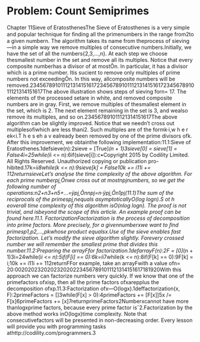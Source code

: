 # Problem: Count Semiprimes

Chapter 11Sieve of EratosthenesThe Sieve of Eratosthenes is a very simple and popular technique for ﬁnding all the primenumbers in the range from2to a given numbern. The algorithm takes its name from theprocess of sieving—in a simple way we remove multiples of consecutive numbers.Initially, we have the set of all the numbers{2,3,...,n}. At each step we choose thesmallest number in the set and remove all its multiples. Notice that every composite numberhas a divisor of at mostÔn. In particular, it has a divisor which is a prime number. Itis su cient to remove only multiples of prime numbers not exceedingÔn. In this way, allcomposite numbers will be removed.234567891011121314151617234567891011121314151617234567891011121314151617The above illustration shows steps of sieving forn= 17. The elements of the processed setare in white, and removed composite numbers are in gray. First, we remove multiples of thesmallest element in the set, which is 2. The next element remaining in the set is 3, and wealso remove its multiples, and so on.234567891011121314151617The above algorithm can be slightly improved. Notice that we needn’t cross out multiplesofiwhich are less thani2. Such multiples are of the formk·i,w h e r ek<i.T h e s eh a v ealready been removed by one of the prime divisors ofk. After this improvement, we obtainthe following implementation:11.1:Sieve of Eratosthenes.1defsieve(n):2sieve = [True]*(n + 1)3sieve[0] = sieve[1] = False4i=25while(i*i <= n):6if(sieve[i]):c•Copyright 2015 by Codility Limited. All Rights Reserved. Unauthorized copying or publication pro-hibited.17k=i*i8while(k <= n):9sieve[k] = False10k += i11i += 112returnsieveLet’s analyse the time complexity of the above algorithm. For each prime numberpj˛Ônwe cross out at mostnpjnumbers, so we get the following number of operations:n2+n3+n5+...=ÿpj˛Ônnpj=n·ÿpj˛Ôn1pj(11.1)The sum of the reciprocals of the primespj˛nequals asymptoticallyO(log logn).S ot h eoverall time complexity of this algorithm isO(nlog logn). The proof is not trivial, and isbeyond the scope of this article. An example proof can be found here.11.1. FactorizationFactorization is the process of decomposition into prime factors. More precisely, for a givennumberxwe want to ﬁnd primesp1,p2,...,pkwhose product equalsx.Use of the sieve enables fast factorization. Let’s modify the sieve algorithm slightly. Forevery crossed number we will remember the smallest prime that divides this number.11.2:Preparing the arrayFfor factorization.1defarrayF(n):2F = [0]*(n + 1)3i=24while(i*i <= n):5if(F[i] == 0):6k=i*i7while(k <= n):8if(F[k] == 0):9F[k] = i;10k += i11i += 112returnFFor example, take an arrayFwith a value ofn= 20:0020202320202320202234567891011121314151617181920With this approach we can factorize numbers very quickly. If we know that one of the primefactors ofxisp, then all the prime factors ofxarepplus the decomposition ofxp.11.3:Factorization ofx—O(logx).1deffactorization(x, F):2primeFactors = []3while(F[x] > 0):4primeFactors += [F[x]]5x /= F[x]6primeFactors += [x]7returnprimeFactors2Numberxcannot have more thanlogxprime factors, because every prime factor isˇ2.Factorization by the above method works inO(logx)time complexity. Note that consecutivefactors will be presented in non-decreasing order.
Every lesson will provide you with programming tasks athttp://codility.com/programmers.3